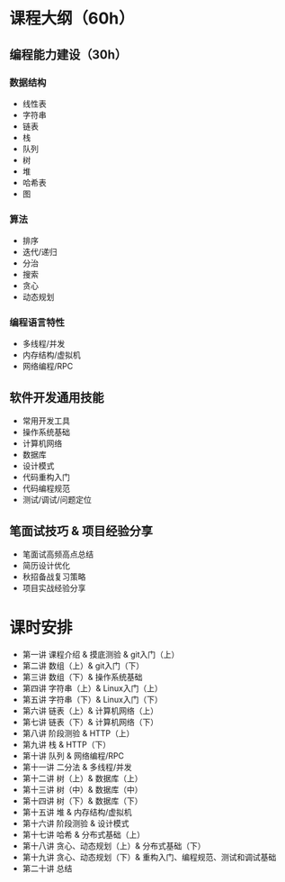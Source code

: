 # 课程大纲（60h）

## 编程能力建设（30h）

### 数据结构

* 线性表
* 字符串
* 链表
* 栈
* 队列
* 树
* 堆
* 哈希表
* 图

### 算法

* 排序
* 迭代/递归
* 分治
* 搜索
* 贪心
* 动态规划

### 编程语言特性

* 多线程/并发
* 内存结构/虚拟机
* 网络编程/RPC

## 软件开发通用技能

* 常用开发工具
* 操作系统基础
* 计算机网络
* 数据库
* 设计模式
* 代码重构入门
* 代码编程规范
* 测试/调试/问题定位

## 笔面试技巧 & 项目经验分享

* 笔面试高频高点总结
* 简历设计优化
* 秋招备战复习策略
* 项目实战经验分享

# 课时安排

* 第一讲 课程介绍 & 摸底测验 & git入门（上）
* 第二讲 数组（上）& git入门（下）
* 第三讲 数组（下）& 操作系统基础
* 第四讲 字符串（上）& Linux入门（上）
* 第五讲 字符串（下）& Linux入门（下）
* 第六讲 链表（上）& 计算机网络（上）
* 第七讲 链表（下）& 计算机网络（下）
* 第八讲 阶段测验 & HTTP（上）
* 第九讲 栈 & HTTP（下）
* 第十讲 队列 & 网络编程/RPC
* 第十一讲 二分法 & 多线程/并发 
* 第十二讲 树（上）& 数据库（上）
* 第十三讲 树（中）& 数据库（中）
* 第十四讲 树（下）& 数据库（下）
* 第十五讲 堆 & 内存结构/虚拟机
* 第十六讲 阶段测验 & 设计模式
* 第十七讲 哈希 & 分布式基础（上）
* 第十八讲 贪心、动态规划（上）& 分布式基础（下）
* 第十九讲 贪心、动态规划（下）& 重构入门、编程规范、测试和调试基础
* 第二十讲 总结
